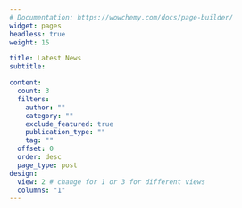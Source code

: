 ```yaml
---
# Documentation: https://wowchemy.com/docs/page-builder/
widget: pages
headless: true
weight: 15

title: Latest News
subtitle:

content:
  count: 3
  filters:
    author: ""
    category: ""
    exclude_featured: true
    publication_type: ""
    tag: ""
  offset: 0
  order: desc
  page_type: post
design:
  view: 2 # change for 1 or 3 for different views
  columns: "1"
---
```

